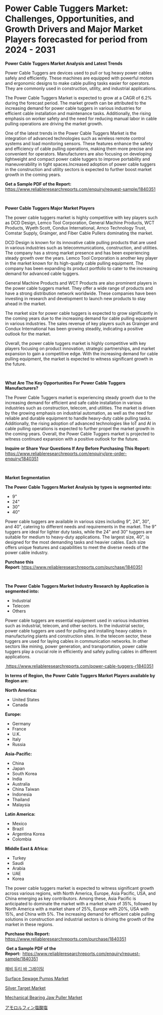 <p><h1>Power Cable Tuggers Market: Challenges, Opportunities, and Growth Drivers and Major Market Players forecasted for period from 2024 - 2031</h1></p><p><strong>Power Cable Tuggers Market Analysis and Latest Trends</strong></p>
<p><p>Power Cable Tuggers are devices used to pull or tug heavy power cables safely and efficiently. These machines are equipped with powerful motors and ergonomic designs to make cable pulling tasks easier for operators. They are commonly used in construction, utility, and industrial applications.</p><p>The Power Cable Tuggers Market is expected to grow at a CAGR of 6.2% during the forecast period. The market growth can be attributed to the increasing demand for power cable tuggers in various industries for efficient cable installation and maintenance tasks. Additionally, the rising emphasis on worker safety and the need for reducing manual labor in cable pulling operations are driving the market growth.</p><p>One of the latest trends in the Power Cable Tuggers Market is the integration of advanced technologies such as wireless remote control systems and load monitoring sensors. These features enhance the safety and efficiency of cable pulling operations, making them more precise and convenient for operators. Manufacturers are also focusing on developing lightweight and compact power cable tuggers to improve portability and maneuverability in tight spaces.Increased adoption of power cable tuggers in the construction and utility sectors is expected to further boost market growth in the coming years.</p></p>
<p><strong>Get a Sample PDF of the Report:&nbsp;</strong> <a href="https://www.reliableresearchreports.com/enquiry/request-sample/1840351">https://www.reliableresearchreports.com/enquiry/request-sample/1840351</a></p>
<p>&nbsp;</p>
<p><strong>Power Cable Tuggers Major Market Players</strong></p>
<p><p>The power cable tuggers market is highly competitive with key players such as DCD Design, Lemco Tool Corporation, General Machine Products, WCT Products, Wyeth Scott, Condux International, Arnco Technology Trust, Comstar Supply, Grainger, and Fiber Cable Pullers dominating the market. </p><p>DCD Design is known for its innovative cable pulling products that are used in various industries such as telecommunications, construction, and utilities. The company has a strong market presence and has been experiencing steady growth over the years. Lemco Tool Corporation is another key player in the market known for its high-quality cable pulling equipment. The company has been expanding its product portfolio to cater to the increasing demand for advanced cable tuggers.</p><p>General Machine Products and WCT Products are also prominent players in the power cable tuggers market. They offer a wide range of products and have a strong distribution network worldwide. These companies have been investing in research and development to launch new products to stay ahead in the market.</p><p>The market size for power cable tuggers is expected to grow significantly in the coming years due to the increasing demand for cable pulling equipment in various industries. The sales revenue of key players such as Grainger and Condux International has been growing steadily, indicating a positive outlook for the market.</p><p>Overall, the power cable tuggers market is highly competitive with key players focusing on product innovation, strategic partnerships, and market expansion to gain a competitive edge. With the increasing demand for cable pulling equipment, the market is expected to witness significant growth in the future.</p></p>
<p>&nbsp;</p>
<p><strong>What Are The Key Opportunities For Power Cable Tuggers Manufacturers?</strong></p>
<p><p>The Power Cable Tuggers market is experiencing steady growth due to the increasing demand for efficient and safe cable installation in various industries such as construction, telecom, and utilities. The market is driven by the growing emphasis on industrial automation, as well as the need for reliable and durable equipment to handle heavy-duty cable pulling tasks. Additionally, the rising adoption of advanced technologies like IoT and AI in cable pulling operations is expected to further propel the market growth in the coming years. Overall, the Power Cable Tuggers market is projected to witness continued expansion with a positive outlook for the future.</p></p>
<p><strong>Inquire or Share Your Questions If Any Before Purchasing This Report:</strong> <a href="https://www.reliableresearchreports.com/enquiry/pre-order-enquiry/1840351">https://www.reliableresearchreports.com/enquiry/pre-order-enquiry/1840351</a></p>
<p>&nbsp;</p>
<p><strong>Market Segmentation</strong></p>
<p><strong>The Power Cable Tuggers Market Analysis by types is segmented into:</strong></p>
<p><ul><li>9"</li><li>24"</li><li>30"</li><li>40"</li></ul></p>
<p><p>Power cable tuggers are available in various sizes including 9", 24", 30", and 40", catering to different needs and requirements in the market. The 9" tuggers are ideal for lighter duty tasks, while the 24" and 30" tuggers are suitable for medium to heavy-duty applications. The largest size, 40", is designed for the most demanding tasks and heavier cables. Each size offers unique features and capabilities to meet the diverse needs of the power cable industry.</p></p>
<p><strong>Purchase this Report:&nbsp;</strong><a href="https://www.reliableresearchreports.com/purchase/1840351">https://www.reliableresearchreports.com/purchase/1840351</a></p>
<p>&nbsp;</p>
<p><strong>The Power Cable Tuggers Market Industry Research by Application is segmented into:</strong></p>
<p><ul><li>Industrial</li><li>Telecom</li><li>Others</li></ul></p>
<p><p>Power cable tuggers are essential equipment used in various industries such as industrial, telecom, and other sectors. In the industrial sector, power cable tuggers are used for pulling and installing heavy cables in manufacturing plants and construction sites. In the telecom sector, these tuggers are used for laying cables in communication networks. In other sectors like mining, power generation, and transportation, power cable tuggers play a crucial role in efficiently and safely pulling cables in different applications.</p></p>
<p><a href="https://www.reliableresearchreports.com/power-cable-tuggers-r1840351">&nbsp;https://www.reliableresearchreports.com/power-cable-tuggers-r1840351</a></p>
<p><strong>In terms of Region, the Power Cable Tuggers Market Players available by Region are:</strong></p>
<p>
    <p> <strong> North America: </strong>
        <ul>
            <li>United States</li>
            <li>Canada</li>
        </ul>
        </p> 
    <p> <strong> Europe: </strong>
        <ul>
            <li>Germany</li>
            <li>France</li>
            <li>U.K.</li>
            <li>Italy</li>
            <li>Russia</li>
        </ul>
        </p> 
    <p> <strong> Asia-Pacific: </strong>
        <ul>
            <li>China</li>
            <li>Japan</li>
            <li>South Korea</li>
            <li>India</li>
            <li>Australia</li>
            <li>China Taiwan</li>
            <li>Indonesia</li>
            <li>Thailand</li>
            <li>Malaysia</li>
        </ul>
        </p> 
    <p> <strong> Latin America: </strong>
        <ul>
            <li>Mexico</li>
            <li>Brazil</li>
            <li>Argentina Korea</li>
            <li>Colombia</li>
        </ul>
        </p> 
    <p> <strong> Middle East & Africa: </strong>
        <ul>
            <li>Turkey</li>
            <li>Saudi</li>
            <li>Arabia</li>
            <li>UAE</li>
            <li>Korea</li>
        </ul>
    </p>
    </p>
<p><p>The power cable tuggers market is expected to witness significant growth across various regions, with North America, Europe, Asia Pacific, USA, and China emerging as key contributors. Among these, Asia Pacific is anticipated to dominate the market with a market share of 35%, followed by North America with a market share of 25%, Europe with 20%, USA with 15%, and China with 5%. The increasing demand for efficient cable pulling solutions in construction and industrial sectors is driving the growth of the market in these regions.</p></p>
<p><strong>Purchase this Report: </strong><a href="https://www.reliableresearchreports.com/purchase/1840351">https://www.reliableresearchreports.com/purchase/1840351</a></p>
<p>&nbsp;<strong>Get a Sample PDF of the Report:&nbsp;&nbsp;</strong><a href="https://www.reliableresearchreports.com/enquiry/request-sample/1840351">https://www.reliableresearchreports.com/enquiry/request-sample/1840351</a></p>
<p><strong></strong></p>
<p><p><a href="https://github.com/chupp85/Market-Research-Report-List-1/blob/main/268812839035.md">헤비 듀티 바 그레이팅</a></p><p><a href="https://github.com/kufem1/Market-Research-Report-List-2/blob/main/surface-sewage-pumps-market.md">Surface Sewage Pumps Market</a></p><p><a href="https://www.linkedin.com/pulse/analyzing-silver-target-market-global-industry-perspective-rhfef?trackingId=a3yttqyvhPurX6TaHzJ8oQ%3D%3D">Silver Target Market</a></p><p><a href="https://github.com/kosella/Market-Research-Report-List-3/blob/main/mechanical-bearing-jaw-puller-market.md">Mechanical Bearing Jaw Puller Market</a></p><p><a href="https://github.com/AaronVargas43/Market-Research-Report-List-1/blob/main/627407042591.md">アモロルフィン塩酸塩</a></p></p>